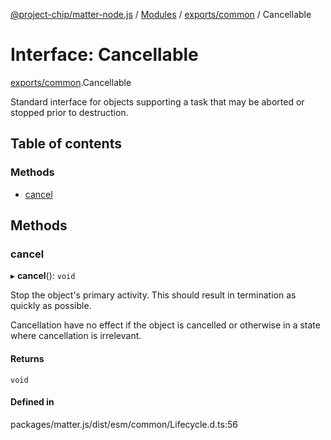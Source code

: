 [@project-chip/matter-node.js](../README.md) / [Modules](../modules.md) / [exports/common](../modules/exports_common.md) / Cancellable

# Interface: Cancellable

[exports/common](../modules/exports_common.md).Cancellable

Standard interface for objects supporting a task that may be aborted or stopped prior to destruction.

## Table of contents

### Methods

- [cancel](exports_common.Cancellable.md#cancel)

## Methods

### cancel

▸ **cancel**(): `void`

Stop the object's primary activity.  This should result in termination as quickly as possible.

Cancellation have no effect if the object is cancelled or otherwise in a state where cancellation is irrelevant.

#### Returns

`void`

#### Defined in

packages/matter.js/dist/esm/common/Lifecycle.d.ts:56
